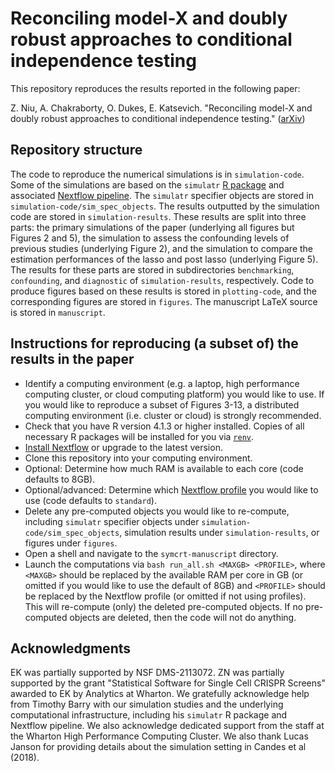# Reconciling model-X and doubly robust approaches to conditional independence testing

This repository reproduces the results reported in the following paper:

Z. Niu, A. Chakraborty, O. Dukes, E. Katsevich.
"Reconciling model-X and doubly robust approaches to conditional independence testing." 
([arXiv](https://doi.org/10.48550/arXiv.2201.01879))

## Repository structure

The code to reproduce the numerical simulations is in `simulation-code`. Some of the simulations are based on the `simulatr` [R package](https://github.com/timothy-barry/simulatr) and associated [Nextflow pipeline](https://github.com/katsevich-lab/simulatr-pipeline). The `simulatr` specifier objects are stored in `simulation-code/sim_spec_objects`. The results outputted by the simulation code are stored in `simulation-results`. These results are split into three parts: the primary simulations of the paper (underlying all figures but Figures 2 and 5), the simulation to assess the confounding levels of previous studies (underlying Figure 2), and the simulation to compare the estimation performances of the lasso and post lasso (underlying Figure 5). The results for these parts are stored in subdirectories `benchmarking`, `confounding`, and `diagnostic` of `simulation-results`, respectively. Code to produce figures based on these results is stored in `plotting-code`, and the corresponding figures are stored in `figures`. The manuscript LaTeX source is stored in `manuscript`.

## Instructions for reproducing (a subset of) the results in the paper

- Identify a computing environment (e.g. a laptop, high performance computing cluster, or cloud computing platform) you would like to use. If you would like to reproduce a subset of Figures 3-13, a distributed computing environment (i.e. cluster or cloud) is strongly recommended.
- Check that you have R version 4.1.3 or higher installed. Copies of all necessary R packages will be installed for you via [`renv`](https://rstudio.github.io/renv/articles/renv.html). 
- [Install Nextflow](https://www.nextflow.io/docs/latest/getstarted.html) or upgrade to the latest version.
- Clone this repository into your computing environment.
- Optional: Determine how much RAM is available to each core (code defaults to 8GB).
- Optional/advanced: Determine which [Nextflow profile](https://www.nextflow.io/docs/latest/config.html#config-profiles) you would like to use (code defaults to `standard`). 
- Delete any pre-computed objects you would like to re-compute, including `simulatr` specifier objects under `simulation-code/sim_spec_objects`, simulation results under `simulation-results`, or figures under `figures`.
- Open a shell and navigate to the `symcrt-manuscript` directory. 
- Launch the computations via `bash run_all.sh <MAXGB> <PROFILE>`, where `<MAXGB>` should be replaced by the available RAM per core in GB (or omitted if you would like to use the default of 8GB) and `<PROFILE>` should be replaced by the Nextflow profile (or omitted if not using profiles). This will re-compute (only) the deleted pre-computed objects. If no pre-computed objects are deleted, then the code will not do anything.

## Acknowledgments

EK was partially supported by NSF DMS-2113072. ZN was partially supported by the grant "Statistical Software for Single Cell CRISPR Screens" awarded to EK by Analytics at Wharton. We gratefully acknowledge help from Timothy Barry with our simulation studies and the underlying computational infrastructure, including his `simulatr` R package and Nextflow pipeline. We also acknowledge dedicated support from the staff at the Wharton High Performance Computing Cluster. We also thank Lucas Janson for providing details about the simulation setting in Candes et al (2018).